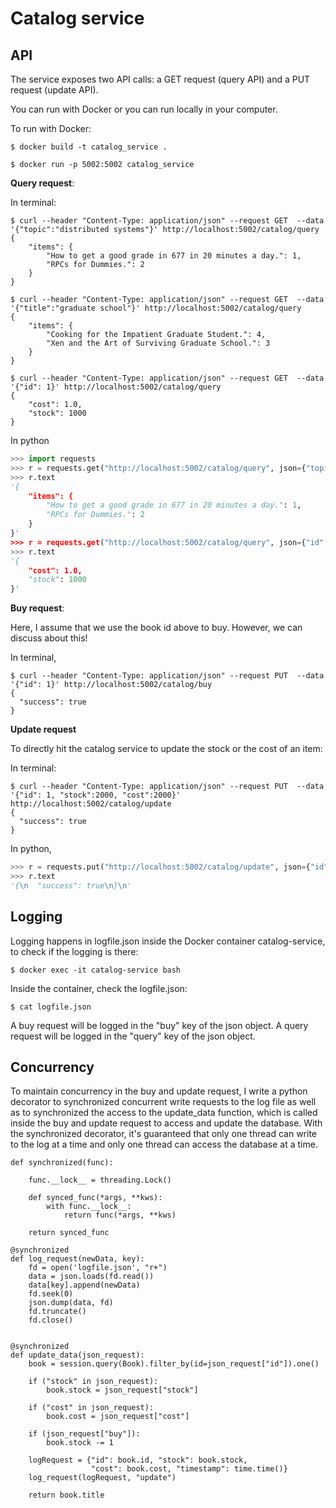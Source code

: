 # Catalog service
## API

The service exposes two API calls: a GET request (query API) and a PUT request (update API).

You can run with Docker or you can run locally in your computer. 

To run with Docker:

```
$ docker build -t catalog_service .
```

```
$ docker run -p 5002:5002 catalog_service
```

**Query request**:

In terminal:

```
$ curl --header "Content-Type: application/json" --request GET  --data '{"topic":"distributed systems"}' http://localhost:5002/catalog/query
{
    "items": {
        "How to get a good grade in 677 in 20 minutes a day.": 1,
        "RPCs for Dummies.": 2
    }
}
```

```
$ curl --header "Content-Type: application/json" --request GET  --data '{"title":"graduate school"}' http://localhost:5002/catalog/query
{
    "items": {
        "Cooking for the Impatient Graduate Student.": 4,
        "Xen and the Art of Surviving Graduate School.": 3
    }
}
```

```
$ curl --header "Content-Type: application/json" --request GET  --data '{"id": 1}' http://localhost:5002/catalog/query
{
    "cost": 1.0,
    "stock": 1000
}
```

In python

```python
>>> import requests
>>> r = requests.get("http://localhost:5002/catalog/query", json={"topic":"distributed systems"}) 
>>> r.text
'{
    "items": {
        "How to get a good grade in 677 in 20 minutes a day.": 1,
        "RPCs for Dummies.": 2
    }
}'
>>> r = requests.get("http://localhost:5002/catalog/query", json={"id": 1}) 
>>> r.text
'{
    "cost": 1.0,
    "stock": 1000
}'
```

**Buy request**:

Here, I assume that we use the book id above to buy. However, we can discuss about this!

In terminal, 

```
$ curl --header "Content-Type: application/json" --request PUT  --data '{"id": 1}' http://localhost:5002/catalog/buy
{
  "success": true
}
```

**Update request**

To directly hit the catalog service to update the stock or the cost of an item:

In terminal:

```
$ curl --header "Content-Type: application/json" --request PUT  --data '{"id": 1, "stock":2000, "cost":2000}' http://localhost:5002/catalog/update
{
  "success": true
}
```

In python,

```python
>>> r = requests.put("http://localhost:5002/catalog/update", json={"id": 1}) 
>>> r.text
'{\n  "success": true\n}\n'
```

## Logging

Logging happens in logfile.json inside the Docker container catalog-service, to check if the logging is there:

```
$ docker exec -it catalog-service bash 
```

Inside the container, check the logfile.json:

```
$ cat logfile.json
```

A buy request will be logged in the "buy" key of the json object. A query request will be logged in the "query" key of the json object. 

## Concurrency

To maintain concurrency in the buy and update request, I write a python decorator to synchronized concurrent write requests to the log file as well as to synchronized the access to the update_data function, which is called inside the buy and update request to access and update the database. With the synchronized decorator, it's guaranteed that only one thread can write to the log at a time and only one thread can access the database at a time.

```
def synchronized(func):

    func.__lock__ = threading.Lock()

    def synced_func(*args, **kws):
        with func.__lock__:
            return func(*args, **kws)

    return synced_func

@synchronized
def log_request(newData, key):
    fd = open('logfile.json', "r+")
    data = json.loads(fd.read())
    data[key].append(newData)
    fd.seek(0)
    json.dump(data, fd)
    fd.truncate()
    fd.close()


@synchronized
def update_data(json_request):
    book = session.query(Book).filter_by(id=json_request["id"]).one()

    if ("stock" in json_request):
        book.stock = json_request["stock"]

    if ("cost" in json_request):
        book.cost = json_request["cost"]

    if (json_request["buy"]):
        book.stock -= 1

    logRequest = {"id": book.id, "stock": book.stock,
                  "cost": book.cost, "timestamp": time.time()}
    log_request(logRequest, "update")

    return book.title
```